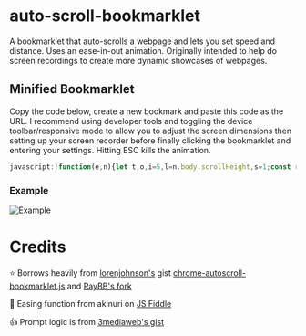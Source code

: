 # auto-scroll-bookmarklet
A bookmarklet that auto-scrolls a webpage and lets you set speed and distance. Uses an ease-in-out animation. Originally intended to help do screen recordings to create more dynamic showcases of webpages.

## Minified Bookmarklet
Copy the code below, create a new bookmark and paste this code as the URL. I recommend using developer tools and toggling the device toolbar/responsive mode to allow you to adjust the screen dimensions then setting up your screen recorder before finally clicking the bookmarklet and entering your settings. Hitting ESC kills the animation.

```js
javascript:!function(e,n){let t,o,i=5,l=n.body.scrollHeight,s=1;const r=function(e){let n="Enter delay (in seconds), distance to scroll (in pixels) and the scroll scrollSpeed (in seconds).\n\nRun the script a second time with options 0 0 0 to reset the page.\n\nExample:\n\n1 800 5 or 1 50% 5";e&&(n=e+"\n\n"+n);let t=prompt(n);if(null!==t)if(""!==t){if(!/\d{1,} \d{1,}%* \d{1,}/.test(t))return r("Whoops. Input invalid: "+t);c(t.split(" "))}else c([s,l,i])};function c(t){e.addEventListener("keydown",u),e.addEventListener("keyup",p,!1),t&&([s,l,i]=t),setTimeout(d,1e3*s,l.includes("%")?.01*l.slice(0,-1)*(n.body.scrollHeight-e.innerHeight):l,i)}function d(n,i){let l=0,s=0,r=0,c=n-l,d=i/(60*i);o=setInterval(function(){var t,a,u;if(t=s+=d,a=l,u=c,(r=(t/=i/2)<1?u/2*t*t+a:-u/2*(--t*(t-2)-1)+a)>=n)return clearInterval(o),void e.scrollTo(0,n);e.scrollTo({top:Math.round(r),left:0,behavior:"instant"})},1e3/60),t=!0}const a=[];function u(e){a[e.keyCode]=!0,a[27]&&(t?(clearInterval(o),t=!1):d())}function p(e){delete a[e.keyCode]}r()}(window,document);
```

### Example
![Example](https://user-images.githubusercontent.com/47613489/148300721-41d51a94-5908-4397-833d-915d0bab57f3.gif)

# Credits
⭐️ Borrows heavily from [lorenjohnson's](https://gist.github.com/lorenjohnson) gist [chrome-autoscroll-bookmarklet.js](https://gist.github.com/lorenjohnson/a99ea9e913858a28db603f9d008a604c) and [RayBB's fork](https://gist.github.com/RayBB/359bb5946ac3c45e355bcf238e49a66e)

🤖 Easing function from akinuri on [JS Fiddle](https://jsfiddle.net/akinuri/o2tdv7pg/)

👍 Prompt logic is from [3mediaweb's gist](https://gist.github.com/3mediaweb/3b71c42664f53d2c303e3a3d3aba53ef)

